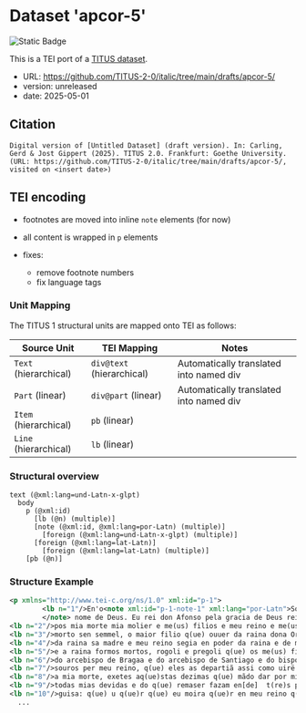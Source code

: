 # Dataset 'apcor-5'

![Static Badge](https://img.shields.io/badge/TEI_validation-passing-green)

This is a TEI port of a [TITUS dataset](http://titus.uni-frankfurt.de/texte/etcs/ital/aport/apcorp/apcor.htm?apcor005.htmapcor.htm).

* URL: https://github.com/TITUS-2-0/italic/tree/main/drafts/apcor-5/
* version: unreleased
* date: 2025-05-01

## Citation
```text
Digital version of [Untitled Dataset] (draft version). In: Carling, Gerd & Jost Gippert (2025). TITUS 2.0. Frankfurt: Goethe University. (URL: https://github.com/TITUS-2-0/italic/tree/main/drafts/apcor-5/, visited on <insert date>)
```

## TEI encoding
* footnotes are moved into inline `note` elements (for now)
* all content is wrapped in `p` elements
* fixes:

    * remove footnote numbers
    * fix language tags

### Unit Mapping
The TITUS 1 structural units are mapped onto TEI as follows:

| Source Unit | TEI Mapping | Notes |
|-------------|-------------|-------|
| `Text` (hierarchical) | `div@text` (hierarchical) | Automatically translated into named div |
| `Part` (linear) | `div@part` (linear) | Automatically translated into named div |
| `Item` (hierarchical) | `pb` (linear) |  |
| `Line` (hierarchical) | `lb` (linear) |  |

### Structural overview
```text
text (@xml:lang=und-Latn-x-glpt)
  body
    p (@xml:id)
      [lb (@n) (multiple)]
      [note (@xml:id, @xml:lang=por-Latn) (multiple)]
        [foreign (@xml:lang=und-Latn-x-glpt) (multiple)]
      [foreign (@xml:lang=lat-Latn)]
        [foreign (@xml:lang=lat-Latn) (multiple)]
    [pb (@n)]
```

### Structure Example

```xml
<p xmlns="http://www.tei-c.org/ns/1.0" xml:id="p-1">
        <lb n="1"/>En'o<note xml:id="p-1-note-1" xml:lang="por-Latn">Só resta a parte inferior do <foreign xml:lang="und-Latn-x-glpt">E.</foreign>
        </note> nome de Deus. Eu rei don Afonso pela gracia de Deus rei de Portugal, seendo sano e saluo, temëte o dia de mia morte, a saude de mia alma e a proe de mia molier raina dona Orraca e de me(us) filios e de me(us) uassalos e de todo meu reino fiz mia mãda p(er) q(ue) de-
<lb n="2"/>pos mia morte mia molier e me(us) filios e meu reino e me(us) uassalos e todas aq(ue)las cousas q(ue) De(us) mi deu en poder sten en paz e en folgãcia. P(ri)meiram(en)te mãdo q(ue) meu filio infante don Sancho q(ue) ei da raina dona Orraca agia meu reino enteg(ra)- m(en)te e en paz. E ssi este for
<lb n="3"/>morto sen semmel, o maior filio q(ue) ouuer da raina dona Orraca agia o reino entegram(en)te e en paz. E ssi filio barõ nõ ouuer- mos, a maior filia q(ue) ouuermos agia'o. E ssi no tëpo de mia morte meu filio ou mia filia q(ue) deuier a reinar nõ ouuer reuora, segia en poder
<lb n="4"/>da raina sa madre e meu reino segia en poder da raina e de me(us) uassalos ata q(uan)do agia reuora. E ssi eu for morto, rogoo apostoligo<note xml:id="p-1-note-2" xml:lang="por-Latn">O papa.</note> come padre e senior e beigio a t(er)ra ante seus pees q(ue) el recebia en sa comëda e so seu difindemëto a raina e me(us) filios e o reino. E ssi eu
<lb n="5"/>e a raina formos mortos, rogoli e pregoli q(ue) os me(us) filios e o reino segiã en sa comëda. E mãdo da dezima dos morauidiis e dos dieiros q(ue) mi remaserũ de parte de meu padre q(ue) sũ en Alcobaza e do outr'auer mouil q(ue) i posermos pora esta dezima q(ue) segia partido pelas manus
<lb n="6"/>do arcebispo de Bragaa e do arcebispo de Santiago e do bispo do Portu e de Lixbona e de Coibria e de Uiseu e de Lamego e da Idania e d'Euora e de Tui e do tesoureiro de Bragaa. E out(ro)ssi mãdo das dezimas das luctosas e das armas e dout(ra)s dezimas q(ue) eu tenio apartadas en te-
<lb n="7"/>souros per meu reino, q(ue) eles as departiã assi como uirë por derecto. E mãdo q(ue) o abade d'Alcobaza lis de aq(ue)sta dezima q(ue) el ten ou teiuer e eles as departiã segũdo De(us) como uirë por derecto. E mãdo q(ue) a raina dona Orraca agia a meiadade de todas aq(ue)lias cousas mouils q(ue) eu ouuer
<lb n="8"/>a mia morte, exetes aq(ue)stas dezimas q(ue) mãdo dar por mia alma e as out(ra)s q(ue) tenio en uoontade por dar por mia alma e non'as uiier a dar. Et mãdo q(ue) si a raina morrer en mia uida q(ue) de todo meu auer mouil agia ende a meiadade. Da out(ra) meiadade solten ende p(ri)meiram(en)te
<lb n="9"/>todas mias devidas e do q(ue) remaser fazam en[de]  t(re)s partes e as duas partes agiã me(us) filios e mias filias e departiãse ent(r'e)les igualm(en)te. Da t(er)ceira o arcebispo de Bragaa e o arce- bispo de Santiago e o bispo do Portu e o de Lixbona e o de Coibria e o de Uiseu e o d'Euora fazã desta
<lb n="10"/>guisa: q(ue) u q(ue)r q(ue) eu moira q(ue)r en meu reino q(ue)r fora de meu regno fazam aduzer meu corpo p(er) mias custasa Alcobaza. E mãdo q(ue) den a meu senior o papa III m(o)r(auidiis)<note xml:id="p-1-note-3" xml:lang="por-Latn">Desdobrei a abreviatura mr. em <foreign xml:lang="und-Latn-x-glpt">morauidiis</foreign> e não em <foreign xml:lang="und-Latn-x-glpt">morabitnos,</foreign> por ser a primeira forma a que vem por extenso em A e em A', respectivamente, nas linhas 5 e 6. Nos casos seguintes mantive a abreviatura, por o desdobramento ser o mesmo.</note> a Alcobaza II mr. por meu añiu(er)sario, a Santa Maria de Rocamador II mr. por meu añiu(er)sario
  ...
```
